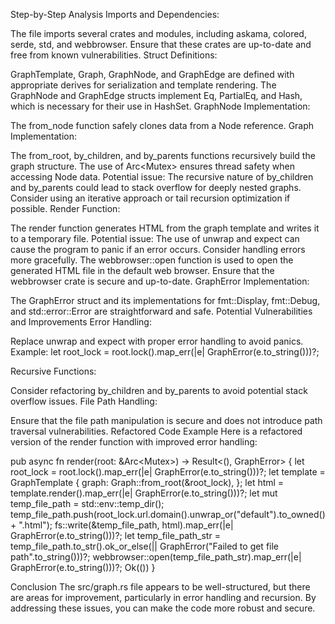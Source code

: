 Step-by-Step Analysis
Imports and Dependencies:

The file imports several crates and modules, including askama, colored, serde, std, and webbrowser.
Ensure that these crates are up-to-date and free from known vulnerabilities.
Struct Definitions:

GraphTemplate, Graph, GraphNode, and GraphEdge are defined with appropriate derives for serialization and template rendering.
The GraphNode and GraphEdge structs implement Eq, PartialEq, and Hash, which is necessary for their use in HashSet.
GraphNode Implementation:

The from_node function safely clones data from a Node reference.
Graph Implementation:

The from_root, by_children, and by_parents functions recursively build the graph structure.
The use of Arc<Mutex<Node>> ensures thread safety when accessing Node data.
Potential issue: The recursive nature of by_children and by_parents could lead to stack overflow for deeply nested graphs. Consider using an iterative approach or tail recursion optimization if possible.
Render Function:

The render function generates HTML from the graph template and writes it to a temporary file.
Potential issue: The use of unwrap and expect can cause the program to panic if an error occurs. Consider handling errors more gracefully.
The webbrowser::open function is used to open the generated HTML file in the default web browser. Ensure that the webbrowser crate is secure and up-to-date.
GraphError Implementation:

The GraphError struct and its implementations for fmt::Display, fmt::Debug, and std::error::Error are straightforward and safe.
Potential Vulnerabilities and Improvements
Error Handling:

Replace unwrap and expect with proper error handling to avoid panics.
Example:
let root_lock = root.lock().map_err(|e| GraphError(e.to_string()))?;

Recursive Functions:

Consider refactoring by_children and by_parents to avoid potential stack overflow issues.
File Path Handling:

Ensure that the file path manipulation is secure and does not introduce path traversal vulnerabilities.
Refactored Code Example
Here is a refactored version of the render function with improved error handling:

pub async fn render(root: &Arc<Mutex<Node>>) -> Result<(), GraphError> {
    let root_lock = root.lock().map_err(|e| GraphError(e.to_string()))?;
    let template = GraphTemplate {
        graph: Graph::from_root(&root_lock),
    };
    let html = template.render().map_err(|e| GraphError(e.to_string()))?;
    let mut temp_file_path = std::env::temp_dir();
    temp_file_path.push(root_lock.url.domain().unwrap_or("default").to_owned() + ".html");
    fs::write(&temp_file_path, html).map_err(|e| GraphError(e.to_string()))?;
    let temp_file_path_str = temp_file_path.to_str().ok_or_else(|| GraphError("Failed to get file path".to_string()))?;
    webbrowser::open(temp_file_path_str).map_err(|e| GraphError(e.to_string()))?;
    Ok(())
}

Conclusion
The src/graph.rs file appears to be well-structured, but there are areas for improvement, particularly in error handling and recursion. By addressing these issues, you can make the code more robust and secure.